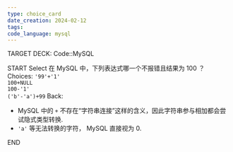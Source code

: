 ```yaml
---
type: choice_card
date_creation: 2024-02-12
tags: 
code_language: mysql
---
```


TARGET DECK: Code::MySQL

START
Select
在 MySQL 中，下列表达式哪一个不报错且结果为 100 ？
Choices:
`'99'+'1'`<br>`100+NULL`<br>`100-'1'`<br>`('b'-'a')+99`
Back:
- MySQL 中的 `+` 不存在“字符串连接”这样的含义，因此字符串参与相加都会尝试隐式类型转换.
- `'a'` 等无法转换的字符， MySQL 直接视为 0.
<!--ID: 1707748214507-->
END